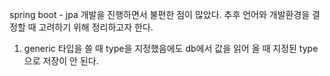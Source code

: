 spring boot - jpa 개발을 진행하면서 불편한 점이 많았다. 추후 언어와 개발환경을 결정할 때 고려하기 위해 정리하고자 한다.

1. generic 타입을 쓸 때 type을 지정했음에도 db에서 값을 읽어 올 때 지정된 type으로 저장이 안 된다.
